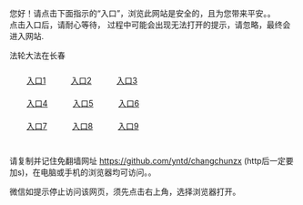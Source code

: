 您好！请点击下面指示的“入口”，浏览此网站是安全的，且为您带来平安。。 <br/>
点击入口后，请耐心等待， 过程中可能会出现无法打开的提示，请忽略，最终会进入网站. </br>

法轮大法在长春<br/>
<div style="padding:10px"><a style="margin:20px" target="_blank" href="https://d1bylxe3sxsugq.cloudfront.net/2Qpsp?wuotsrso" id="ccLink1" rel="nofollow">入口1</a> <a target="_blank" style="margin:20px" href="https://d1vktjsiky6eb6.cloudfront.net/2Qpsp?yiypbcdi" id="ccLink2" rel="nofollow">入口2</a> <a style="margin:20px" target="_blank" href="https://d2sxawnrm42jee.cloudfront.net/2Qpsp?cmozcyox" id="ccLink3" rel="nofollow">入口3</a></div>

<div style="padding:10px" ><a style="margin:20px" target="_blank" href="https://d1bylxe3sxsugq.cloudfront.net/2Qpsp?wuotsrso" id="ccLink4" rel="nofollow">入口4</a> <a style="margin:20px" href="https://d1vktjsiky6eb6.cloudfront.net/2Qpsp?yiypbcdi" target="_blank" id="ccLink5" rel="nofollow">入口5</a> <a style="margin:20px" href="https://d2sxawnrm42jee.cloudfront.net/2Qpsp?cmozcyox" target="_blank" id="ccLink6" rel="nofollow">入口6</a></div>

<div style="padding:10px"><a style="margin:20px" target="_blank" href="https://d1bylxe3sxsugq.cloudfront.net/2Qpsp?wuotsrso" id="ccLink7" rel="nofollow">入口7</a> <a style="margin:20px" href="https://d1vktjsiky6eb6.cloudfront.net/2Qpsp?yiypbcdi" target="_blank" id="ccLink8" rel="nofollow">入口8</a> <a style="margin:20px" target="_blank" href="https://d2sxawnrm42jee.cloudfront.net/2Qpsp?cmozcyox" id="ccLink9" rel="nofollow">入口9</a></div>

<br/>



请复制并记住免翻墙网址 https://github.com/yntd/changchunzx (http后一定要加s)，在电脑或手机的浏览器均可访问。。<br/>

微信如提示停止访问该网页，须先点击右上角，选择浏览器打开。

